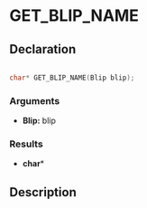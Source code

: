 # GET_BLIP_NAME

## Declaration
```cpp

char* GET_BLIP_NAME(Blip blip);
```

### Arguments
- **Blip:** blip

### Results
- **char***

## Description
